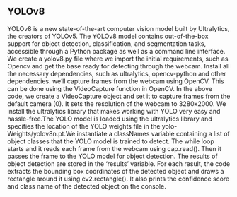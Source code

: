 ## YOLOv8
YOLOv8 is a new state-of-the-art computer vision model built by Ultralytics, the creators of YOLOv5. The YOLOv8 model contains out-of-the-box support for object detection, classification, and segmentation tasks, accessible through a Python package as well as a command line interface.
We create a yolov8.py file where we import the initial requirements, such as Opencv and get the base ready for detecting through the webcam.
Install all the necessary dependencies, such as ultralytics, opencv-python and other dependencies.
we’ll capture frames from the webcam using OpenCV. This can be done using the VideoCapture function in OpenCV.
In the above code, we create a VideoCapture object and set it to capture frames from the default camera (0). It sets the resolution of the webcam to 3280x2000. 
We install the ultralytics library that makes working with YOLO very easy and hassle-free.The YOLO model is loaded using the ultralytics library and specifies the location of the YOLO weights file in the yolo-Weights/yolov8n.pt.We instantiate a classNames variable containing a list of object classes that the YOLO model is trained to detect.
The while loop starts and it reads each frame from the webcam using cap.read(). Then it passes the frame to the YOLO model for object detection. The results of object detection are stored in the ‘results’ variable.
For each result, the code extracts the bounding box coordinates of the detected object and draws a rectangle around it using cv2.rectangle(). It also prints the confidence score and class name of the detected object on the console.
